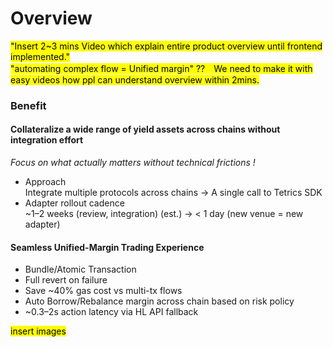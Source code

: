 # Overview

<mark style="color:$success;">"Insert 2\~3 mins Video which explain entire product overview until frontend implemented."</mark>\
&#x20;<mark style="color:$success;">"automating complex flow = Unified margin" ??　We need to make it with easy videos how ppl can understand overview within 2mins.</mark>



### Benefit

#### Collateralize a wide range of yield assets across chains without integration effort

_Focus on what actually matters without technical frictions !_

* Approach\
  Integrate multiple protocols across chains → A single call to Tetrics SDK
* Adapter rollout cadence\
  \~1–2 weeks (review, integration) (est.)  →  <  1 day (new venue = new adapter)

#### Seamless Unified-Margin Trading Experience

* Bundle/Atomic Transaction
* Full revert on failure
* Save \~40% gas cost vs multi-tx flows
* Auto Borrow/Rebalance margin across chain based on risk policy
* \~0.3–2s action latency via HL API fallback



<mark style="color:$success;">insert images</mark>
